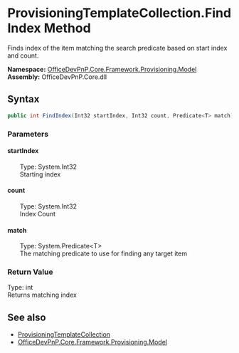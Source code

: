 # ProvisioningTemplateCollection.FindIndex Method  
 Finds index of the item matching the search predicate based on start index and count.   

**Namespace:** [OfficeDevPnP.Core.Framework.Provisioning.Model](OfficeDevPnP.Core.Framework.Provisioning.Model.md)  
**Assembly:** OfficeDevPnP.Core.dll  
## Syntax
```C#
public int FindIndex(Int32 startIndex, Int32 count, Predicate<T> match)
```
### Parameters
#### startIndex  
&emsp;&emsp;Type: System.Int32  
&emsp;&emsp;Starting index  

  

#### count  
&emsp;&emsp;Type: System.Int32  
&emsp;&emsp;Index Count  

  

#### match  
&emsp;&emsp;Type: System.Predicate&lt;T&gt;  
&emsp;&emsp;The matching predicate to use for finding any target item  

  

### Return Value
Type: int  
Returns matching index  


## See also
- [ProvisioningTemplateCollection](OfficeDevPnP.Core.Framework.Provisioning.Model.ProvisioningTemplateCollection.md) 
- [OfficeDevPnP.Core.Framework.Provisioning.Model](OfficeDevPnP.Core.Framework.Provisioning.Model.md) 
